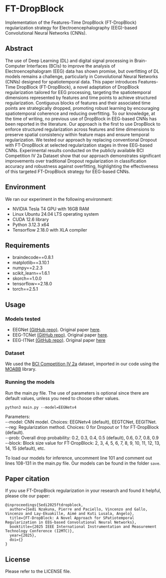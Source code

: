 # FT-DropBlock
Implementation of the Features-Time DropBlock (FT-DropBlock) regularization strategy for Electroencephalography (EEG)-based Convolutional Neural Networks (CNNs).

## Abstract
The use of Deep Learning (DL) and digital signal processing in Brain-Computer Interfaces (BCIs) to improve the analysis of Electroencephalogram (EEG) data has shown promise, but overfitting of DL models remains a challenge, particularly in Convolutional Neural Networks (CNNs) designed for spatiotemporal data. This paper introduces Features-Time DropBlock (FT-DropBlock), a novel adaptation of DropBlock regularization tailored for EEG processing, targeting the spatiotemporal dimensions represented by features and time points to achieve structured regularization. Contiguous blocks of features and their associated time points are strategically dropped, promoting robust learning by encouraging spatiotemporal coherence and reducing overfitting. To our knowledge, at the time of writing, no previous use of DropBlock in EEG-based CNNs has been reported in the literature. Our approach is the first to use DropBlock to enforce structured regularization across features and time dimensions to preserve spatial consistency within feature maps and ensure temporal regularization. We tested our approach by replacing conventional Dropout with FT-DropBlock at selected regularization stages in three EEG-based CNNs. Experimental results conducted on the publicly available BCI Competition IV 2a Dataset show that our approach demonstrates significant improvements over traditional Dropout regularization in classification accuracy and robustness against overfitting, highlighting the effectiveness of this targeted FT-DropBlock strategy for EEG-based CNNs.

## Environment
We ran our experiment in the following environment:
* NVIDIA Tesla T4 GPU with 16GB RAM
* Linux Ubuntu 24.04 LTS operating system
* CUDA 12.6 library
* Python 3.12.3 x64
* Tensorflow 2.18.0 with XLA compiler

## Requirements
* braindecode==0.8.1
* matplotlib==3.10.1
* numpy==2.2.3
* scikit_learn==1.6.1
* skorch==1.0.0
* tensorflow==2.18.0
* torch==2.5.1

## Usage
### Models tested
* EEGNet [(GitHub repo)](https://github.com/vlawhern/arl-eegmodels). Original paper [here](https://doi.org/10.1088/1741-2552/aace8c).
* EEG-TCNet [(GitHub repo)](https://github.com/iis-eth-zurich/eeg-tcnet). Original paper [here](https://doi.org/10.1109/SMC42975.2020.9283028).
* EEG-ITNet [(GitHub repo)](https://github.com/AbbasSalami/EEG-ITNet). Original paper [here](https://doi.org/10.1088/1741-2552/aace8c)

### Dataset
We used the [BCI Competition IV 2a](https://www.bbci.de/competition/iv) dataset, imported in our code using the [MOABB](https://doi.org/10.5281/zenodo.10034223) library.

### Running the models
Run the main.py file. The use of parameters is optional since there are default values, unless you need to choose other values.
```
python3 main.py --model=EEGNetv4
```
Parameters:\
--model: CNN model. Choices: EEGNetv4 (default), EEGTCNet, EEGITNet.\
--reg: Regularization method. Choices: 0 for Dropout or 1 for FT-DropBlock (default).\
--prob: Overall drop probability: 0.2, 0.3, 0.4, 0.5 (default), 0.6, 0.7, 0.8, 0.9\
--block: Block size value for FT-DropBlock: 2, 3, 4, 5, 6, 7, 8, 9, 10, 11, 12, 13, 14, 15 (default), etc.

To load our models for inference, uncomment line 101 and comment out lines 108-131 in the main.py file. Our models can be found in the folder ```save```.

## Paper citation
If you use FT-DropBlock regularization in your research and found it helpful, please cite our paper:
```
@inproceedings{Sedi2025ftdropblock,
  author={Sedi Nzakuna, Pierre and Paciello, Vincenzo and Gallo, Vincenzo and Lay-Ekuakille, Aimé and Kuti Lusala, Angelo},
  title={FT-DropBlock: A Novel Approach for SPatiotemporal Regularization in EEG-based Convolutional Neural Networks},
  booktitle={2025 IEEE International Instrumentation and Measurement Technology Conference (I2MTC)},
  year={2025},
  doi={}
}
```
## License
Please refer to the LICENSE file.
